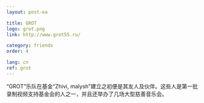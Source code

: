 ```yaml
---
layout: post-ea

title: GROT
logo: grot.png
link: http://www.grot55.ru/

category: friends
order: 4

lang: cn
ref: grot
---
```


“GROT”乐队在基金“Zhivi, malysh”建立之初便是其友人及伙伴。这些人是第一批录制视频支持基金会的人之一，并且还举办了几场大型慈善音乐会。